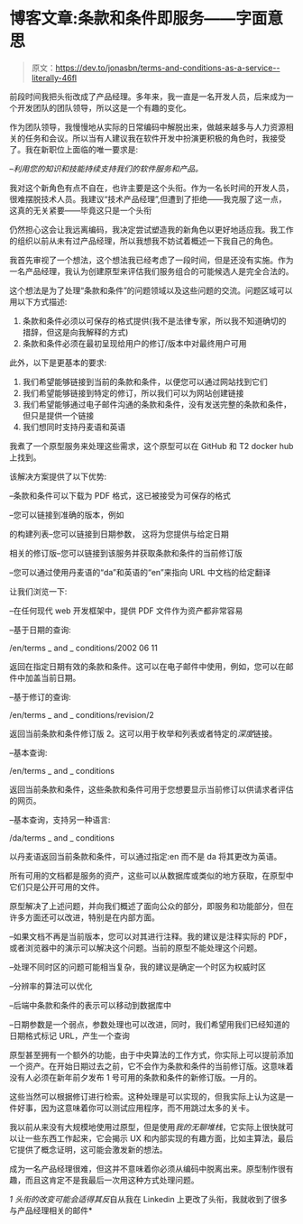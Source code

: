 # 博客文章:条款和条件即服务——字面意思

> 原文：<https://dev.to/jonasbn/terms-and-conditions-as-a-service--literally-46fl>

前段时间我把头衔改成了产品经理。多年来，我一直是一名开发人员，后来成为一个开发团队的团队领导，所以这是一个有趣的变化。

作为团队领导，我慢慢地从实际的日常编码中解脱出来，做越来越多与人力资源相关的任务和会议。所以当有人建议我在软件开发中扮演更积极的角色时，我接受了。我在新职位上面临的唯一要求是:

–*利用您的知识和技能持续支持我们的软件服务和产品。*

我对这个新角色有点不自在，也许主要是这个头衔。作为一名长时间的开发人员，很难摆脱技术人员。我建议“技术产品经理”,但遭到了拒绝——我克服了这一点，这真的无关紧要——毕竟这只是一个头衔

仍然担心这会让我远离编码，我决定尝试塑造我的新角色以更好地适应我。我工作的组织以前从未有过产品经理，所以我想我不妨试着概述一下我自己的角色。

我首先审视了一个想法，这个想法我已经考虑了一段时间，但是还没有实施。作为一名产品经理，我认为创建原型来评估我们服务组合的可能候选人是完全合法的。

这个想法是为了处理“条款和条件”的问题领域以及这些问题的交流。问题区域可以用以下方式描述:

1.  条款和条件必须以可保存的格式提供(我不是法律专家，所以我不知道确切的措辞，但这是向我解释的方式)
2.  条款和条件必须在最初呈现给用户的修订/版本中对最终用户可用

此外，以下是更基本的要求:

1.  我们希望能够链接到当前的条款和条件，以便您可以通过网站找到它们
2.  我们希望能够链接到特定的修订，所以我们可以为网站创建链接
3.  我们希望能够通过电子邮件沟通的条款和条件，没有发送完整的条款和条件，但只是提供一个链接
4.  我们想同时支持丹麦语和英语

我煮了一个原型服务来处理这些需求，这个原型可以在 GitHub 和 T2 docker hub 上找到。

该解决方案提供了以下优势:

–条款和条件可以下载为 PDF 格式，这已被接受为可保存的格式

–您可以链接到准确的版本，例如

的构建列表–您可以链接到日期参数， 这将为您提供与给定日期

相关的修订版–您可以链接到该服务并获取条款和条件的当前修订版

–您可以通过使用丹麦语的“da”和英语的“en”来指向 URL 中文档的给定翻译

让我们浏览一下:

–在任何现代 web 开发框架中，提供 PDF 文件作为资产都非常容易

–基于日期的查询:

/en/terms _ and _ conditions/2002 06 11

返回在指定日期有效的条款和条件。这可以在电子邮件中使用，例如，您可以在邮件中加盖当前日期。

–基于修订的查询:

/en/terms _ and _ conditions/revision/2

返回当前条款和条件修订版 2。这可以用于枚举和列表或者特定的*深度*链接。

–基本查询:

/en/terms _ and _ conditions

返回当前条款和条件，这些条款和条件可用于您想要显示当前修订以供请求者评估的网页。

–基本查询，支持另一种语言:

/da/terms _ and _ conditions

以丹麦语返回当前条款和条件，可以通过指定:en 而不是 da 将其更改为英语。

所有可用的文档都是服务的资产，这些可以从数据库或类似的地方获取，在原型中它们只是公开可用的文件。

原型解决了上述问题，并向我们概述了面向公众的部分，即服务和功能部分，但在许多方面还可以改进，特别是在内部方面。

–如果文档不再是当前版本，您可以对其进行注释。我的建议是注释实际的 PDF，或者浏览器中的演示可以解决这个问题。当前的原型不能处理这个问题。

–处理不同时区的问题可能相当复杂，我的建议是确定一个时区为权威时区

–分辨率的算法可以优化

–后端中条款和条件的表示可以移动到数据库中

–日期参数是一个弱点，参数处理也可以改进，同时，我们希望用我们已经知道的日期格式标记 URL，产生一个查询

原型甚至拥有一个额外的功能，由于中央算法的工作方式，你实际上可以提前添加一个资产。在开始日期过去之前，它不会作为条款和条件的当前修订版。这意味着没有人必须在新年前夕发布 1 号可用的条款和条件的新修订版。一月的。

这些当然可以根据修订进行检索。这种处理是可以实现的，但我实际上认为这是一件好事，因为这意味着你可以测试应用程序，而不用跳过太多的关卡。

我以前从来没有大规模地使用过原型，但是使用*我的无聊堆栈*，它实际上很快就可以让一些东西工作起来，它会揭示 UX 和内部实现的有趣方面，比如主算法，最后它提供了概念证明，这可能会激发新的想法。

成为一名产品经理很难，但这并不意味着你必须从编码中脱离出来。原型制作很有趣，而且这肯定不是我最后一次用这种方式处理问题。

*1 头衔的改变可能会适得其反*自从我在 Linkedin 上更改了头衔，我就收到了很多与产品经理相关的邮件*
